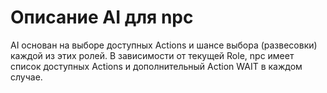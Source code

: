 # Описание AI для npc

АI основан на выборе доступных Actions и шансе выбора (развесовки) каждой из этих ролей.
В зависимости от текущей Role, npc имеет список доступных Actions и дополнительный Action WAIT в каждом случае. 

